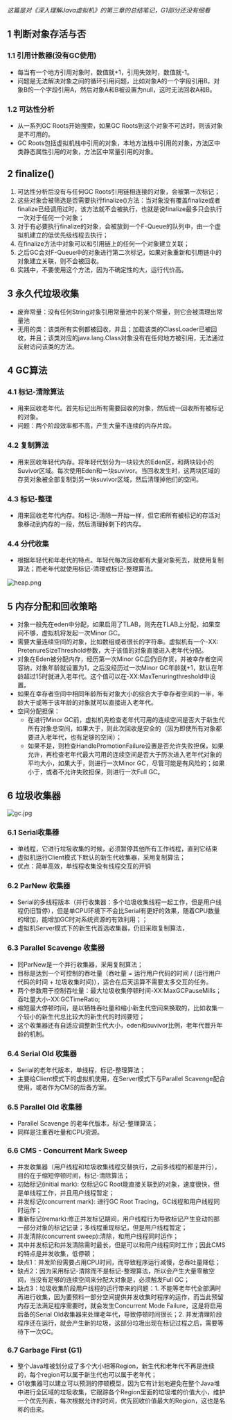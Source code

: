 <!-- 
.. title: Java垃圾收集技术
.. slug: java-gc
.. date: 2015/11/26 16:00:00
.. tags: Java, JVM
.. link:
.. description:
.. type: text
-->

*这篇是对《深入理解Java虚拟机》的第三章的总结笔记，G1部分还没有细看*

## 1 判断对象存活与否
### 1.1 引用计数器(没有GC使用)
* 每当有一个地方引用对象时，数值就+1，引用失效时，数值就-1。
* 问题是无法解决对象之间的循环引用问题，比如对象A的一个字段引用B，对象B的一个字段引用A，然后对象A和B被设置为null，这时无法回收A和B。
### 1.2 可达性分析
* 从一系列GC Roots开始搜索，如果GC Roots到这个对象不可达时，则该对象是不可用的。
* GC Roots包括虚拟机栈中引用的对象，本地方法栈中引用的对象，方法区中类静态属性引用的对象，方法区中常量引用的对象。

## 2 finalize()
1. 可达性分析后没有与任何GC Roots引用链相连接的对象，会被第一次标记；
2. 这些对象会被筛选是否需要执行finalize()方法：当对象没有覆盖finalize或者finalize已经调用过时，该方法就不会被执行，也就是说finalize最多只会执行一次对于任何一个对象；
3. 对于有必要执行finalize的对象，会被放到一个F-Queue的队列中，由一个虚拟机建立的低优先级线程去执行；
4. 在finalize方法中对象可以和引用链上的任何一个对象建立关联；
5. 之后GC会对F-Queue中的对象进行第二次标记，如果对象重新和引用链中的对象建立关联，则不会被回收。
6. 实践中，不要使用这个方法，因为不确定性的大，运行代价高。

## 3 永久代垃圾收集
* 废弃常量：没有任何String对象引用常量池中的某个常量，则它会被清理出常量池
* 无用的类：该类所有实例都被回收，并且；加载该类的ClassLoader已被回收，并且；该类对应的java.lang.Class对象没有在任何地方被引用，无法通过反射访问该类的方法。

## 4 GC算法
### 4.1 标记-清除算法
* 用来回收老年代。首先标记出所有需要回收的对象，然后统一回收所有被标记的对象。
* 问题：两个阶段效率都不高，产生大量不连续的内存片段。

### 4.2 复制算法
* 用来回收年轻代内存。将年轻代划分为一块较大的Eden区，和两块较小的Suvivor区域。每次使用Eden和一块suvivor。当回收发生时，这两块区域的存货对象被全部复制到另一块suvivor区域，然后清理掉他们的空间。

### 4.3 标记-整理
* 用来回收老年代内存。和标记-清除一开始一样，但它把所有被标记的存活对象移动到内存的一段，然后清理掉剩下的内存。

### 4.4 分代收集
* 根据年轻代和年老代的特点。年轻代每次回收都有大量对象死去，就使用复制算法；而老年代就使用标记-清理或标记-整理算法。

![heap.png](../../galleries/java-gc/heap.png "")

## 5 内存分配和回收策略
* 对象一般先在eden中分配，如果启用了TLAB，则先在TLAB上分配，如果空间不够，虚拟机将发起一次Minor GC。
* 需要大量连续空间的对象，比如数组或者很长的字符串。虚拟机有一个-XX: PretenureSizeThreshold参数，大于该值的对象直接进入老年代分配。
* 对象在Eden被分配内存，经历第一次Minor GC后仍旧存货，并被幸存者空间容纳，对象年龄就设置为1，之后没经历过一次Minor GC年龄就+1，默认在年龄超过15时就进入老年代。这个值可以在-XX:MaxTenuringthreshold中设置。
* 如果在幸存者空间中相同年龄所有对象大小的综合大于幸存者空间的一半，年龄大于或等于该年龄的对象就可以直接进入老年代。
* 空间分配担保：
  * 在进行Minor GC前，虚拟机先检查老年代可用的连续空间是否大于新生代所有对象总空间，如果大于，则此次回收是安全的（因为即使所有对象都要进入老年代，也有足够的空间）；
  * 如果不是，则检查HandlePromotionFailure设置是否允许失败担保，如果允许，再检查老年代最大可用的连续空间是否大于历次进入老年代对象的平均大小，如果大于，则进行一次Minor GC，尽管可能是有风险的；如果小于，或者不允许失败担保，则进行一次Full GC。


## 6 垃圾收集器
![gc.jpg](../../galleries/java-gc/gc.jpg "")

### 6.1 Serial收集器
* 单线程，它进行垃圾收集的时候，必须暂停其他所有工作线程，直到它结束
* 虚拟机运行Client模式下默认的新生代收集器，采用复制算法；
* 优点：简单高效，单线程收集没有线程交互的开销
### 6.2 ParNew 收集器
* Serial的多线程版本（并行收集器：多个垃圾收集线程一起工作，但是用户线程仍旧暂停），但是单CPU环境下不会比Serial有更好的效果，随着CPU数量的增加，能增加GC时对系统资源的有效利用；；
* 虚拟机Server模式下的新生代首选收集器，仍旧采取复制算法，
### 6.3 Parallel Scavenge 收集器
* 同ParNew是一个并行收集器，采用复制算法；
* 目标是达到一个可控制的吞吐量（吞吐量 = 运行用户代码的时间 / (运行用户代码的时间 + 垃圾收集时间)），适合在后天运算不需要太多交互的任务。
* 两个参数用于控制吞吐量：最大垃圾收集停顿时间-XX:MaxGCPauseMills；吞吐量大小-XX:GCTimeRatio;
* 缩短最大停顿时间，是以牺牲吞吐量和缩小新生代空间来换取的，比如收集一个较小的新生代总比较大的新生代的时间要短；
* 这个收集器还有自适应调整新生代大小，eden和suvivor比例，老年代晋升年龄的机制。
### 6.4 Serial Old 收集器
* Serial的老年代版本，单线程，标记-整理算法；
* 主要给Client模式下的虚拟机使用，在Server模式下与Parallel Scavenge配合使用，或者作为CMS的后备方案。
### 6.5 Parallel Old 收集器
* Parallel Scavenge 的老年代版本，标记-整理算法；
* 同样是注重吞吐量和CPU资源。
### 6.6 CMS - Concurrent Mark Sweep
* 并发收集器（用户线程和垃圾收集线程交替执行，之前多线程的都是并行），目的在于缩短停顿时间，标记-清除算法；
* 初始标记(initial mark): 仅标记GC Root能直接关联到的对象，速度很快，但是单线程工作，并且用户线程暂定；
* 并发标记(concurrent mark): 进行GC Root Tracing，GC线程和用户线程同时运作；
* 重新标记(remark):修正并发标记期间，用户线程行为导致标记产生变动的那一部分对象的标记记录；多线程重现标记，但是用户线程暂定；
* 并发清除(concurrent sweep):清除，和用户线程同时运作；
* 其中并发标记和并发清除需时最长，但是可以和用户线程同时工作；因此CMS的特点是并发收集，低停顿；
* 缺点1：并发阶段需要占用CPU时间，而导致程序运行减慢，总吞吐量降低；
* 缺点2：因为采用标记-清除而不是标记-整理算法，所以会产生大量零散空间，当没有足够的连续空间来分配大对象是，必须触发Full GC；
* 缺点3：垃圾收集阶段用户线程的运行带来的问题：1. 不能等老年代全部满时再进行收集，因为要预料一部分空间提供并发收集时程序的运作，而当此预留内存无法满足程序需要时，就会发生Concurrent Mode Failure，这是将启用后备的Serial Old收集器来处理老年代，导致停顿时间很长；2. 并发清理阶段程序还在运行，就会产生新的垃圾，这部分垃圾出现在标记过程之后，需要等待下一次GC。
### 6.7 Garbage First (G1)
* 整个Java堆被划分成了多个大小相等Region，新生代和老年代不再是连续的，每个region可以属于新生代也可以属于老年代；
* G1收集器可以建立可以预测的停顿模型，因为它有计划地避免在整个Java堆中进行全区域的垃圾收集，它跟踪各个Region里面的垃圾堆的价值大小，维护一个优先列表，每次根据允许的时间，优先回收价值最大的Region，这也是名称的由来。

